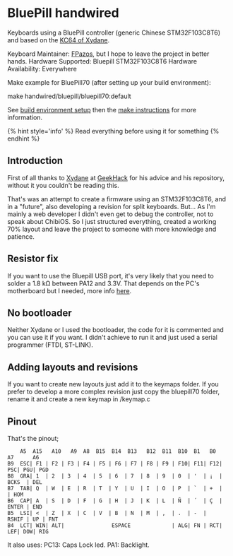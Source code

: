 
# BluePill handwired

Keyboards using a BluePill controller (generic Chinese STM32F103C8T6) and based on the [KC64 of Xydane](https://github.com/Xydane/qmk_firmware).

Keyboard Maintainer: [FPazos](https://github.com/fpazos), but I hope to leave the project in better hands.
Hardware Supported: Bluepill STM32F103C8T6 
Hardware Availability: Everywhere

Make example for BluePill70 (after setting up your build environment):

make handwired/bluepill/bluepill70:default

See [build environment setup](https://docs.qmk.fm/#/getting_started_build_tools) then the [make instructions](https://docs.qmk.fm/#/getting_started_make_guide) for more information.


{% hint style='info' %} Read everything before using it for something {% endhint %}

## Introduction

First of all thanks to [Xydane](https://github.com/Xydane) at [GeekHack](https://geekhack.org/) for his advice and his repository, without it you couldn't be reading this.

That's was an attempt to create a firmware using an STM32F103C8T6, and in a "future", also developing a revision for split keyboards. But...
As I'm mainly a web developer I didn't even get to debug the controller, not to speak about ChibiOS. So I just structured everything, created a working 70% layout and leave the project to someone with more knowledge and patience.

## Resistor fix

If you want to use the Bluepill USB port, it's very likely that you need to solder a 1.8 kΩ between PA12 and 3.3V. That depends on the PC's motherboard but I needed, more info [here](https://wiki.stm32duino.com/index.php?title=Blue_Pill).

## No bootloader

Neither Xydane or I used the bootloader, the code for it is commented and you can use it if you want. I didn't achieve to run it and just used a serial programmer (FTDI, ST-LINK).

## Adding layouts and revisions

If you want to create new layouts just add it to the keymaps folder. If you prefer to develop a more complex revision just copy the bluepill70 folder, rename it and create a new keymap in /keymap.c

## Pinout

That's the pinout;

		A5	A15	  A10	A9	A8	B15	 B14  B13	B12	 B11  B10  B1	B0		A7		A6		
	B9	ESC| F1 | F2 | F3 | F4 | F5 | F6 | F7 | F8 | F9 | F10| F11| F12| PSC| PGU| PGD
	B8	GRA| 1  | 2  | 3  | 4  | 5  | 6  | 7  | 8  | 9  | 0  | '  | ¡  |   BCKS  | DEL
	B7	TAB| Q  | W  | E  | R  | T  | Y  | U  | I  | O  | P  | `  | +  |         | HOM
	B6	CAP| A  | S  | D  | F  | G  | H  | J  | K  | L  | Ñ  | ´  | Ç  |   ENTER | END
	B5	LSI| <  | Z  | X  | C  | V  | B  | N  | M  | ,  | .  | -  |   RSHIF | UP | FNT
	B4	LCT| WIN| ALT|               ESPACE             | ALG| FN | RCT| LEF| DOW| RIG

It also uses: 
PC13: Caps Lock led.
PA1: Backlight.